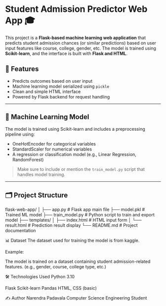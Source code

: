 # Student Admission Predictor Web App 🎓

This project is a **Flask-based machine learning web application** that predicts student admission chances (or similar predictions) based on user input features like course, college, gender, etc. The model is trained using **Scikit-learn**, and the interface is 
built with **Flask and HTML**.

## 🚀 Features

- Predicts outcomes based on user input
- Machine learning model serialized using `pickle`
- Clean and simple HTML interface
- Powered by Flask backend for request handling

---

## 🧠 Machine Learning Model

The model is trained using Scikit-learn and includes a preprocessing pipeline using:
- OneHotEncoder for categorical variables
- StandardScaler for numerical variables
- A regression or classification model (e.g., Linear Regression, RandomForest)

> Make sure to include or mention the `train_model.py` script that handles model training.

---

## 🗂️ Project Structure
flask-web-app/
│
├── app.py # Flask app main file
├── model.pkl # Trained ML model
├── train_model.py # Python script to train and export model
├── templates/
│ ├── index.html # HTML input form
│ └── result.html # Prediction result display
└── README.md # Project documentation

📊 Dataset
The dataset used for training the model is from kaggle.

Example:

The model is trained on a dataset containing student admission-related features. (e.g., gender, course, college type, etc.)

🛠️ Technologies Used
Python 3.10

Flask
Scikit-learn
Pandas
HTML, CSS (basic)

✍️ Author
Narendra Padavala
Computer Science Engineering Student
